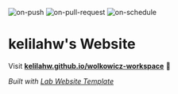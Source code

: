 
  ![on-push](../../actions/workflows/on-push.yaml/badge.svg)
  ![on-pull-request](../../actions/workflows/on-pull-request.yaml/badge.svg)
  ![on-schedule](../../actions/workflows/on-schedule.yaml/badge.svg)

  # kelilahw's Website

  Visit **[kelilahw.github.io/wolkowicz-workspace](https://kelilahw.github.io/wolkowicz-workspace)** 🚀

  _Built with [Lab Website Template](https://greene-lab.gitbook.io/lab-website-template-docs)_
